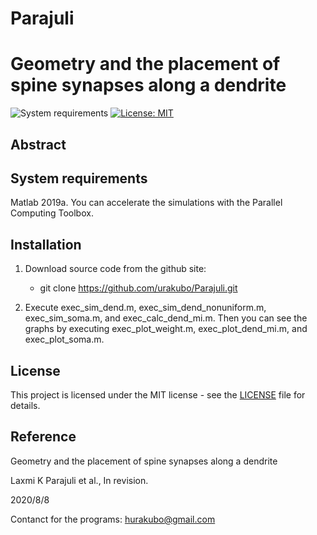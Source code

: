 # Parajuli
# Geometry and the placement of spine synapses along a dendrite

![System requirements](https://img.shields.io/badge/platform-matlab2019a%20or%20newer-green.svg)
[![License: MIT](https://img.shields.io/badge/license-MIT-blue.svg)](https://www.gnu.org/licenses/gpl-3.0)

## Abstract

## System requirements

Matlab 2019a. You can accelerate the simulations with the Parallel Computing Toolbox. 

## Installation

1. Download source code from the github site:

	- git clone https://github.com/urakubo/Parajuli.git

2. Execute exec_sim_dend.m, exec_sim_dend_nonuniform.m, exec_sim_soma.m, and exec_calc_dend_mi.m. 
 Then you can see the graphs by executing exec_plot_weight.m, exec_plot_dend_mi.m, and exec_plot_soma.m. 

## License

This project is licensed under the MIT license - see the [LICENSE](LICENSE) file for details.

## Reference
Geometry and the placement of spine synapses along a dendrite

Laxmi K Parajuli et al., In revision.

2020/8/8

Contanct for the programs: hurakubo@gmail.com

